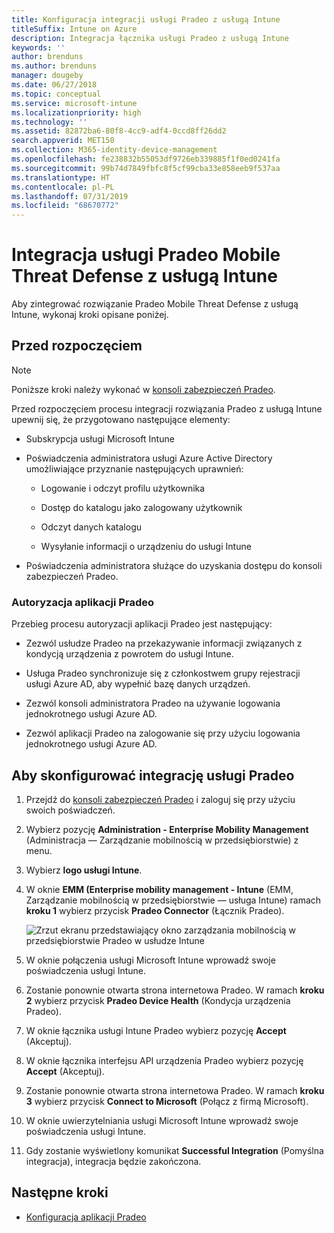 ```yaml
---
title: Konfiguracja integracji usługi Pradeo z usługą Intune
titleSuffix: Intune on Azure
description: Integracja łącznika usługi Pradeo z usługą Intune
keywords: ''
author: brenduns
ms.author: brenduns
manager: dougeby
ms.date: 06/27/2018
ms.topic: conceptual
ms.service: microsoft-intune
ms.localizationpriority: high
ms.technology: ''
ms.assetid: 82872ba6-80f8-4cc9-adf4-0ccd8ff26dd2
search.appverid: MET150
ms.collection: M365-identity-device-management
ms.openlocfilehash: fe238832b55053df9726eb339885f1f0ed0241fa
ms.sourcegitcommit: 99b74d7849fbfc8f5cf99cba33e858eeb9f537aa
ms.translationtype: HT
ms.contentlocale: pl-PL
ms.lasthandoff: 07/31/2019
ms.locfileid: "68670772"
---
```

# <a name="integrate-pradeo-mobile-threat-defense-with-intune"></a>Integracja usługi Pradeo Mobile Threat Defense z usługą Intune

Aby zintegrować rozwiązanie Pradeo Mobile Threat Defense z usługą Intune, wykonaj kroki opisane poniżej.

## <a name="before-you-begin"></a>Przed rozpoczęciem

> [!NOTE]
> Poniższe kroki należy wykonać w [konsoli zabezpieczeń Pradeo](https://www.apps-security.com).

Przed rozpoczęciem procesu integracji rozwiązania Pradeo z usługą Intune upewnij się, że przygotowano następujące elementy:

- Subskrypcja usługi Microsoft Intune

- Poświadczenia administratora usługi Azure Active Directory umożliwiające przyznanie następujących uprawnień:

  - Logowanie i odczyt profilu użytkownika

  - Dostęp do katalogu jako zalogowany użytkownik

  - Odczyt danych katalogu

  - Wysyłanie informacji o urządzeniu do usługi Intune

- Poświadczenia administratora służące do uzyskania dostępu do konsoli zabezpieczeń Pradeo.

### <a name="pradeo-app-authorization"></a>Autoryzacja aplikacji Pradeo

Przebieg procesu autoryzacji aplikacji Pradeo jest następujący:

- Zezwól usłudze Pradeo na przekazywanie informacji związanych z kondycją urządzenia z powrotem do usługi Intune.

- Usługa Pradeo synchronizuje się z członkostwem grupy rejestracji usługi Azure AD, aby wypełnić bazę danych urządzeń.

- Zezwól konsoli administratora Pradeo na używanie logowania jednokrotnego usługi Azure AD.

- Zezwól aplikacji Pradeo na zalogowanie się przy użyciu logowania jednokrotnego usługi Azure AD.

## <a name="to-set-up-pradeo-integration"></a>Aby skonfigurować integrację usługi Pradeo

1. Przejdź do [konsoli zabezpieczeń Pradeo](https://www.apps-security.com) i zaloguj się przy użyciu swoich poświadczeń.

2. Wybierz pozycję **Administration - Enterprise Mobility Management** (Administracja — Zarządzanie mobilnością w przedsiębiorstwie) z menu.

3. Wybierz **logo usługi Intune**.

4. W oknie **EMM (Enterprise mobility management - Intune** (EMM, Zarządzanie mobilnością w przedsiębiorstwie — usługa Intune) ramach **kroku 1** wybierz przycisk **Pradeo Connector** (Łącznik Pradeo). 

    ![Zrzut ekranu przedstawiający okno zarządzania mobilnością w przedsiębiorstwie Pradeo w usłudze Intune](./media/pradeo_setup.png)

5. W oknie połączenia usługi Microsoft Intune wprowadź swoje poświadczenia usługi Intune.

5. Zostanie ponownie otwarta strona internetowa Pradeo. W ramach **kroku 2** wybierz przycisk **Pradeo Device Health** (Kondycja urządzenia Pradeo).

7. W oknie łącznika usługi Intune Pradeo wybierz pozycję **Accept** (Akceptuj). 

8. W oknie łącznika interfejsu API urządzenia Pradeo wybierz pozycję **Accept** (Akceptuj).

9. Zostanie ponownie otwarta strona internetowa Pradeo. W ramach **kroku 3** wybierz przycisk **Connect to Microsoft** (Połącz z firmą Microsoft). 

10. W oknie uwierzytelniania usługi Microsoft Intune wprowadź swoje poświadczenia usługi Intune.

11. Gdy zostanie wyświetlony komunikat **Successful Integration** (Pomyślna integracja), integracja będzie zakończona.

## <a name="next-steps"></a>Następne kroki

- [Konfiguracja aplikacji Pradeo](mtd-apps-ios-app-configuration-policy-add-assign.md)
